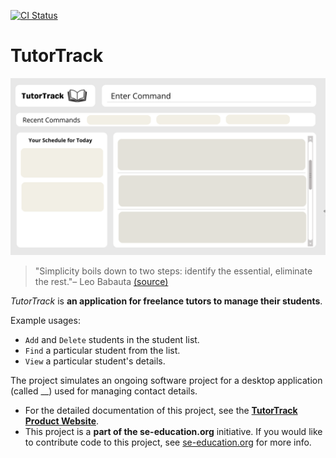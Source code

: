 [![CI Status](https://github.com/se-edu/addressbook-level3/workflows/Java%20CI/badge.svg)](https://github.com/se-edu/addressbook-level3/actions)

# TutorTrack

![Ui](docs/images/Ui.png)

> "Simplicity boils down to two steps: identify the essential, eliminate the rest."– Leo Babauta [(source)](https://dansilvestre.com/productivity-quotes/)

_TutorTrack_ is **an application for freelance tutors to manage their students**.<br>

Example usages:
  * `Add` and `Delete` students in the student list.
  * `Find` a particular student from the list.
  * `View` a particular student's details.

The project simulates an ongoing software project for a desktop application (called __) used for managing contact details.
* For the detailed documentation of this project, see the **[TutorTrack Product Website](https://se-education.org/addressbook-level3)**.
* This project is a **part of the se-education.org** initiative. If you would like to contribute code to this project, see [se-education.org](https://se-education.org#https://se-education.org/#contributing) for more info.
